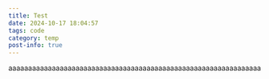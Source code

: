 ```yaml
---
title: Test
date: 2024-10-17 18:04:57
tags: code
category: temp
post-info: true
---
```


aaaaaaaaaaaaaaaaaaaaaaaaaaaaaaaaaaaaaaaaaaaaaaaaaaaaaaaaaaaaaaaa